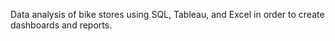Data analysis of bike stores using SQL, Tableau, and Excel in order to create dashboards and reports.
